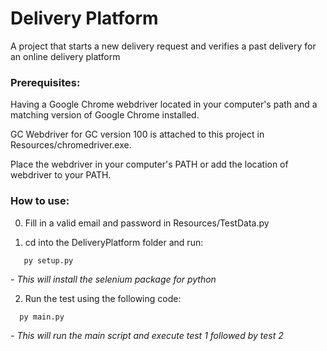 # Delivery Platform

A project that starts a new delivery request and verifies a past delivery for an online delivery platform

### **Prerequisites**:

Having a Google Chrome webdriver located in your computer's path and a matching version of Google Chrome installed. 

GC Webdriver for GC version 100 is attached to this project in Resources/chromedriver.exe. 

Place the webdriver in your computer's PATH or add the location of webdriver to your PATH.

### **How to use:**
0. Fill in a valid email and password in Resources/TestData.py

1. cd into the DeliveryPlatform folder and run:

`    py setup.py
`

_- This will install the selenium package for python_

2. Run the test using the following code:

`	py main.py
`

_- This will run the main script and execute test 1 followed by test 2_



